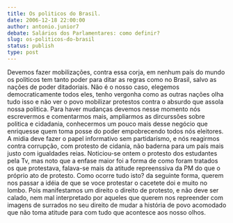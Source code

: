 ```yaml
---
title: Os politicos do Brasil.
date: 2006-12-18 22:00:00
author: antonio.junior7
debate: Salários dos Parlamentares: como definir?
slug: os-politicos-do-brasil
status: publish 
type: post
---
```


Devemos fazer mobilizações, contra essa corja, em nenhum país do mundo os politicos tem tanto poder para ditar as regras como no Brasil, salvo as nações de poder ditadoriais. Não é o nosso caso, elegemos democraticamente todos eles, tenho vergonha como as outras nações olha tudo isso e não ver o povo mobilizar protestos contra o absurdo que assola nossa politica. Para haver mudanças devemos nesse momento nós escrevermos e comentarmos mais, ampliarmos as dircurssões sobre politica e cidadania, conhecermos um pouco mais desse negócio que enriquesse quem toma posse do poder empobrecendo todos nós eleitores. A midia deve fazer o papel informativo sem partidarísmo, e nós reagirmos contra corrupção, com protesto de cidania, não baderna para um país mais justo com igualdades reias. Noticiou-se ontem o protesto dos estudantes pela Tv, mas noto que a enfase maior foi a forma de como foram tratados os que protestava, falava-se mais da atitude repreenssiva da PM do que o próprio ato de protesto. Como ocorre tudo isto? da seguinte forma, querem nos passar a idéia de que se voce protestar o cacetete doi e muito no lombo. Pois manifestamos um direito o direito de protesto, e não deve ser calado, nem mal interpretado por aqueles que querem nos repreender com imagens de surrados no seu direito de mudar a história de povo acomodado que não toma atitude para com tudo que acontesce aos nosso olhos.
